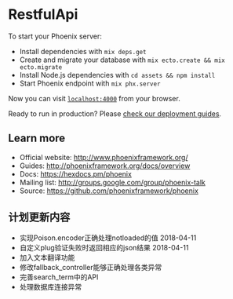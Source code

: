 # RestfulApi

To start your Phoenix server:

  * Install dependencies with `mix deps.get`
  * Create and migrate your database with `mix ecto.create && mix ecto.migrate`
  * Install Node.js dependencies with `cd assets && npm install`
  * Start Phoenix endpoint with `mix phx.server`

Now you can visit [`localhost:4000`](http://localhost:4000) from your browser.

Ready to run in production? Please [check our deployment guides](http://www.phoenixframework.org/docs/deployment).

## Learn more

  * Official website: http://www.phoenixframework.org/
  * Guides: http://phoenixframework.org/docs/overview
  * Docs: https://hexdocs.pm/phoenix
  * Mailing list: http://groups.google.com/group/phoenix-talk
  * Source: https://github.com/phoenixframework/phoenix

## 计划更新内容

  * 实现Poison.encoder正确处理notloaded的值 2018-04-11
  * 自定义plug验证失败时返回相应的json结果 2018-04-11
  * 加入文本翻译功能
  * 修改fallback_controller能够正确处理各类异常
  * 完善search_term中的API
  * 处理数据库连接异常